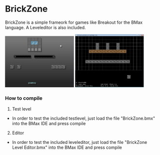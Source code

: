 # BrickZone

BrickZone is a simple frameork for games like Breakout for the BMax language.
A Leveleditor is also included.

<img src = docs/game.jpg width = "45%"></img>
<img src = docs/editor.jpg width = "45%"></img>


### How to compile

1. Test level
- In order to test the included testlevel, just load the file "BrickZone.bmx" into the BMax IDE and press compile
2. Editor
- In order to test the included leveleditor, just load the file "BrickZone Level Editor.bmx" into the BMax IDE and press compile
